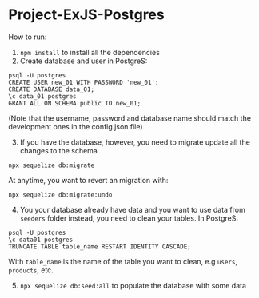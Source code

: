 # Project-ExJS-Postgres
How to run:  
1. `npm install` to install all the dependencies
2. Create database and user in PostgreS:

```
psql -U postgres
CREATE USER new_01 WITH PASSWORD 'new_01';
CREATE DATABASE data_01;
\c data_01 postgres
GRANT ALL ON SCHEMA public TO new_01;
```
(Note that the username, password and database name should match the development ones in the config.json file)  

3. If you have the database, however, you need to migrate update all the changes to the schema
```
npx sequelize db:migrate
```
At anytime, you want to revert an migration with:

```
npx sequelize db:migrate:undo
```
4. You your database already have data and you want to use data from `seeders` folder instead, you need to clean your tables. In PostgreS:
```
psql -U postgres
\c data01 postgres
TRUNCATE TABLE table_name RESTART IDENTITY CASCADE;
```
With `table_name` is the name of the table you want to clean, e.g `users`, `products`, etc.  

5. `npx sequelize db:seed:all` to populate the database with some data